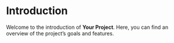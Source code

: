
# Introduction

Welcome to the introduction of **Your Project**. Here, you can find an overview of the project’s goals and features.
